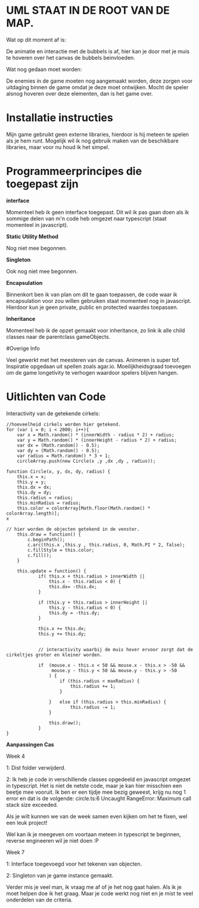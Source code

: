 # UML STAAT IN DE ROOT VAN DE MAP.



Wat op dit moment af is:

De animatie en interactie met de bubbels is af, hier kan je door met je muis te hoveren over het canvas de bubbels beinvloeden.

Wat nog gedaan moet worden:

De enemies in de game moeten nog aangemaakt worden, deze zorgen voor uitdaging binnen de game omdat je deze moet ontwijken. Mocht de speler alsnog hoveren over deze elementen, dan is het game over.

# Installatie instructies

Mijn game gebruikt geen externe libraries, hierdoor is hij meteen te spelen als je hem runt. Mogelijk wil ik nog gebruik maken van de beschikbare libraries, maar voor nu houd ik het simpel.


# Programmeerprincipes die toegepast zijn

**interface**

Momenteel heb ik geen interface toegepast. Dit wil ik pas gaan doen als ik sommige delen van m'n code heb omgezet naar typescript (staat momenteel in javascript).

**Static Utility Method**

Nog niet mee begonnen.

**Singleton**

Ook nog niet mee begonnen.

**Encapsulation**

Binnenkort ben ik van plan om dit te gaan toepassen, de code waar ik encapsulation voor zou willen gebruiken staat momenteel nog in javascript. Hierdoor kun je geen private, public en protected waardes toepassen.

**Inheritance**

Momenteel heb ik de opzet gemaakt voor inheritance, zo link ik alle child classes naar de parentclass gameObjects.

#Overige Info

Veel gewerkt met het meesteren van de canvas. 
Animeren is super tof.
Inspiratie opgedaan uit spellen zoals agar.io.
Moeilijkheidsgraad toevoegen om de game longetivity te verhogen waardoor spelers blijven hangen.

# Uitlichten van Code

Interactivity van de getekende cirkels:
   
    //hoeveelheid cirkels worden hier getekend.
    for (var i = 0; i < 2000; i++){
        var x = Math.random() * (innerWidth - radius * 2) + radius;
        var y = Math.random() * (innerHeight - radius * 2) + radius;
        var dx = (Math.random() - 0.5);
        var dy = (Math.random() - 0.5);
        var radius = Math.random() * 3 + 1;
        circleArray.push(new Circle(x ,y ,dx ,dy , radius));

    function Circle(x, y, dx, dy, radius) {
        this.x = x;
        this.y = y;
        this.dx = dx;
        this.dy = dy;
        this.radius = radius;
        this.minRadius = radius;
        this.color = colorArray[Math.floor(Math.random() * colorArray.length)];
    x

    // hier worden de objecten getekend in de venster.
        this.draw = function() {
            c.beginPath();
            c.arc(this.x ,this.y , this.radius, 0, Math.PI * 2, false);
            c.fillStyle = this.color;
            c.fill();
        }

        this.update = function() {
                if( this.x + this.radius > innerWidth || 
                    this.x - this.radius < 0) {
                    this.dx= -this.dx;
                }

                if (this.y + this.radius > innerHeight || 
                    this.y - this.radius < 0) {
                    this.dy = -this.dy;
                }
            
                this.x += this.dx;
                this.y += this.dy;


                // interactivity waarbij de muis hover ervoor zorgt dat de cirkeltjes groter en kleiner worden.

                if  (mouse.x - this.x < 50 && mouse.x - this.x > -50 &&
                     mouse.y - this.y < 50 && mouse.y - this.y > -50
                    ) {
                        if (this.radius < maxRadius) {
                            this.radius += 1;
                        }
                
                    }   else if (this.radius > this.minRadius) {
                            this.radius -= 1;
                    }
            
                    this.draw();
                }
    }


**Aanpassingen Cas**


Week 4

1: Dist folder verwijderd.

2: Ik heb je code in verschillende classes opgedeeld en javascript omgezet in typescript. Het is niet de netste code, maar je kan hier misschien een beetje mee vooruit.
Ik ben er een tijdje mee bezig geweest, krijg nu nog 1 error en dat is de volgende: circle.ts:6 Uncaught RangeError: Maximum call stack size exceeded.

Als je wilt kunnen we van de week samen even kijken om het te fixen, wel een leuk project!

Wel kan ik je meegeven om voortaan meteen in typescript te beginnen, reverse engineeren wil je niet doen :P

Week 7

1: Interface toegevoegd voor het tekenen van objecten.

2: Singleton van je game instance gemaakt.

Verder mis je veel man, ik vraag me af of je het nog gaat halen. Als ik je moet helpen doe ik het graag. Maar je code werkt nog niet en je mist te veel onderdelen van de criteria.